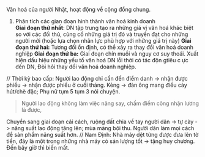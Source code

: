 Văn hoá của người Nhật, hoạt động về cộng đồng chung.
1. Phân tích các gian đoạn hình thành văn hoá kinh doanh\
**Giai đoạn thứ nhất**: DN tập trung tạo ra những giá vị  văn hoá khác biệt so với các đối thủ, củng cố những giá trị đó và truyền đạt cho những người mới (hoặc lựa chọn nhân lực phù hợp với những giá trị này)
**Giai đoạn thứ hai:** Tương đối ổn định, có thể xảy ra thay đổi văn hoá doanh nghiệp
**Giai đoạn thứ ba:** Giai đoạn chín muồi và nguy cơ suy thoái.
Xuất hiện dấu hiệu những yếu tố văn hoá DN lỗi thời có tác độn gtiêu c ực đến DN, Đòi hỏi thay đổi văn hoá doanh nghiệp.

// Thời kỳ bao cấp: Người lao động chỉ cần đến điểm danh -> nhận được phiếu -> nhận được phiếu ở cuối tháng. 
Kẻng -> đàn ông mang điếu cày hút/chè đặc; Phụ nữ tụm 5 tụm 3 nói chuyện.
> Người lao động không làm việc năng say, chấm điểm công nhận lương là được,

Chuyển sang giai đoạn cải cách, ruộng đất chia về tay người dân -> tự cày -> năng suất lao động tăng lên; mùa màng bội thu. Người dân làm mọi cách để sản phẩm năng suất hơn.
// Nam Định: Nhà máy dệt từng được đưa lên tờ tiền, đây là một trong những nhà máy có sản lượng tốt -> tặng huy chương. Đến bây giờ thì biến mất.